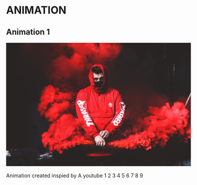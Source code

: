 # ANIMATION
## **Animation 1**
![](animation%201/2.jpg)

Animation created inspied by 
A youtube
1
2
3
4
5
6
7
8
9
